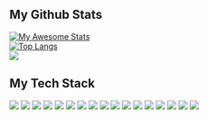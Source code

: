 

<!--
**TieuVanHien/TieuVanHien** is a ✨ _special_ ✨ repository because its `README.md` (this file) appears on your GitHub profile.


-->
## My Github Stats
[![My Awesome Stats](https://awesome-github-stats.azurewebsites.net/user-stats/TieuVanHien?cardType=github&theme=react&preferLogin=false)](https://git.io/awesome-stats-card)
</br>
[![Top Langs](https://github-readme-stats.vercel.app/api/top-langs/?username=TieuVanHien&layout=compact&theme=tokyonight&langs_count=8)](https://github.com/TieuVanHien/github-readme-stats)
</br>
![](https://komarev.com/ghpvc/?username=tieuvanhien&color=ff69b4)

## My Tech Stack

![](https://img.shields.io/badge/React.js-61DAFB?logo=react&logoColor=white&style=for-the-badge)
![](https://img.shields.io/badge/Next.js-000000?logo=next.js&logoColor=white&style=for-the-badge)
![](https://img.shields.io/badge/TypeScript-3178C6?logo=TypeScript&logoColor=FFF&style=for-the-badge)
![](https://img.shields.io/badge/Python-3776AB?logo=python&logoColor=white&style=for-the-badge)
![](https://img.shields.io/badge/JavaScript-F7DF1E?logo=javascript&logoColor=white&style=for-the-badge)
![](https://img.shields.io/badge/docker-%230db7ed.svg?logo=docker&logoColor=white&style=for-the-badge)
![](https://img.shields.io/badge/HTML-E34F26?logo=html5&logoColor=white&style=for-the-badge)
![](https://img.shields.io/badge/CSS-1572B6?logo=css3&logoColor=white&style=for-the-badge)
![](https://img.shields.io/badge/CircleCI-000000?logo=circleci&logoColor=white&style=for-the-badge)
![](https://img.shields.io/badge/SASS/SCSS-CC6699?logo=sass&logoColor=white&style=for-the-badge)
![](https://img.shields.io/badge/MongoDB-47A248?logo=mongodb&logoColor=white&style=for-the-badge)
![](https://img.shields.io/badge/MySQL-4479A1?logo=mysql&logoColor=white&style=for-the-badge)
![](https://img.shields.io/badge/Bootstrap-563D7C?logo=bootstrap&logoColor=white&style=for-the-badge)
![](https://img.shields.io/badge/Figma-F24E1E?logo=figma&logoColor=white&style=for-the-badge)
![](https://img.shields.io/badge/Node.js-339933?logo=node.js&logoColor=white&style=for-the-badge)
![](https://img.shields.io/badge/Git-F05032?logo=git&logoColor=white&style=for-the-badge)
![](https://img.shields.io/badge/Tailwind%20CSS-38B2AC?logo=tailwind-css&logoColor=white&style=for-the-badge)
